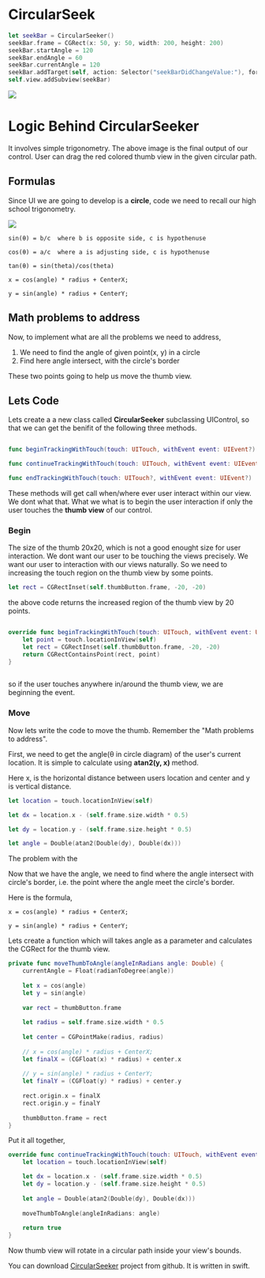 # CircularSeek

```swift
let seekBar = CircularSeeker()
seekBar.frame = CGRect(x: 50, y: 50, width: 200, height: 200)
seekBar.startAngle = 120
seekBar.endAngle = 60
seekBar.currentAngle = 120
seekBar.addTarget(self, action: Selector("seekBarDidChangeValue:"), forControlEvents: .ValueChanged)
self.view.addSubview(seekBar)
```

<img src="https://github.com/karthikkeyan/CircularSeek/blob/master/CircleSeek.png" />


# Logic Behind CircularSeeker

It involves simple trigonometry. The above image is the final output of our control. User can drag the red colored thumb view in the given circular path.


## Formulas

Since UI we are going to develop is a **circle**, code we need to recall our high school trigonometry.

<img src="https://github.com/karthikkeyan/CircularSeek/blob/master/circle-trigonometry.png" />

	sin(θ) = b/c  where b is opposite side, c is hypothenuse 

	cos(θ) = a/c  where a is adjusting side, c is hypothenuse

	tan(θ) = sin(theta)/cos(theta)

	x = cos(angle) * radius + CenterX;

	y = sin(angle) * radius + CenterY;


## Math problems to address

Now, to implement what are all the problems we need to address,

1. We need to find the angle of given point(x, y) in a circle
2. Find here angle intersect, with the circle's border

These two points going to help us move the thumb view.


## Lets Code

Lets create a a new class called **CircularSeeker** subclassing UIControl, so that we can get the benifit of the following three methods.

```swift

func beginTrackingWithTouch(touch: UITouch, withEvent event: UIEvent?) -> Bool

func continueTrackingWithTouch(touch: UITouch, withEvent event: UIEvent?) -> Bool

func endTrackingWithTouch(touch: UITouch?, withEvent event: UIEvent?)

```

These methods will get call when/where ever user interact within our view. We dont what that. What we what is to begin the user interaction if only the user touches the **thumb view** of our control.

### Begin

The size of the thumb 20x20, which is not a good enought size for user interaction. We dont want our user to be touching the views precisely. We want our user to interaction with our views naturally. So we need to increasing the touch region on the thumb view by some points. 

```swift
let rect = CGRectInset(self.thumbButton.frame, -20, -20)
```

the above code returns the increased region of the thumb view by 20 points.

```swift

override func beginTrackingWithTouch(touch: UITouch, withEvent event: UIEvent?) -> Bool {
	let point = touch.locationInView(self)
	let rect = CGRectInset(self.thumbButton.frame, -20, -20)
	return CGRectContainsPoint(rect, point)        
}
    
```

so if the user touches anywhere in/around the thumb view, we are beginning the event.


### Move

Now lets write the code to move the thumb. Remember the "Math problems to address".

First, we need to get the angle(θ in circle diagram) of the user's current location. It is simple to calculate using **atan2(y, x)** method.

Here x, is the horizontal distance between users location and center and y is vertical distance.

```swift
let location = touch.locationInView(self)

let dx = location.x - (self.frame.size.width * 0.5)

let dy = location.y - (self.frame.size.height * 0.5)

let angle = Double(atan2(Double(dy), Double(dx)))
```

The problem with the 

Now that we have the angle, we need to find where the angle intersect with circle's border, i.e. the point where the angle meet the circle's border. 

Here is the formula,

	x = cos(angle) * radius + CenterX;

	y = sin(angle) * radius + CenterY;
	
Lets create a function which will takes angle as a parameter and calculates the CGRect for the thumb view.

```swift
private func moveThumbToAngle(angleInRadians angle: Double) {
	currentAngle = Float(radianToDegree(angle))
 
	let x = cos(angle)
	let y = sin(angle)
 
	var rect = thumbButton.frame
 
	let radius = self.frame.size.width * 0.5
	
	let center = CGPointMake(radius, radius)
 
	// x = cos(angle) * radius + CenterX;
	let finalX = (CGFloat(x) * radius) + center.x
 
	// y = sin(angle) * radius + CenterY;
	let finalY = (CGFloat(y) * radius) + center.y
 
	rect.origin.x = finalX
	rect.origin.y = finalY
 
	thumbButton.frame = rect
}
```

Put it all together,

```swift
override func continueTrackingWithTouch(touch: UITouch, withEvent event: UIEvent?) -> Bool {
	let location = touch.locationInView(self)

	let dx = location.x - (self.frame.size.width * 0.5)
	let dy = location.y - (self.frame.size.height * 0.5)
        
	let angle = Double(atan2(Double(dy), Double(dx)))
        
	moveThumbToAngle(angleInRadians: angle)
        
	return true
}
```

Now thumb view will rotate in a circular path inside your view's bounds.

You can download [CircularSeeker](https://github.com/karthikkeyan/CircularSeek) project from github. It is written in swift.